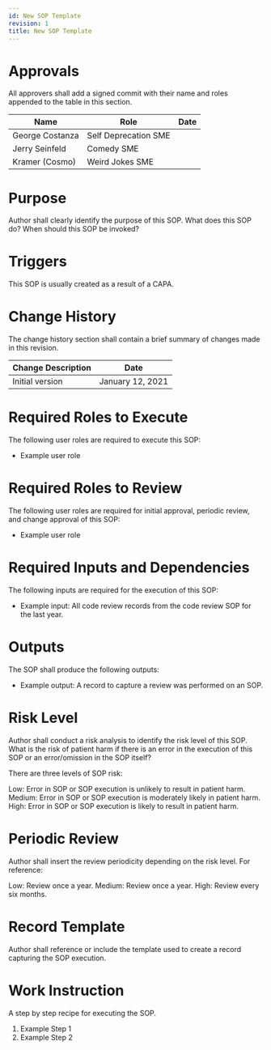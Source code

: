```yaml
---
id: New SOP Template
revision: 1
title: New SOP Template
---
```


# Approvals

All approvers shall add a signed commit with their name and roles appended to the table in this section.

| Name | Role | Date |
|---|---|---|
| George Costanza | Self Deprecation SME |
| Jerry Seinfeld | Comedy SME |
| Kramer (Cosmo) | Weird Jokes SME |

# Purpose

Author shall clearly identify the purpose of this SOP. What does this SOP do? When should this SOP be invoked?

# Triggers

This SOP is usually created as a result of a CAPA. 

# Change History

The change history section shall contain a brief summary of changes made in this revision.

| Change Description | Date
| --- | ---
| Initial version | January 12, 2021

# Required Roles to Execute

The following user roles are required to execute this SOP:

- Example user role

# Required Roles to Review

The following user roles are required for initial approval, periodic review, and change approval of this SOP:

- Example user role

# Required Inputs and Dependencies

The following inputs are required for the execution of this SOP:

- Example input: All code review records from the code review SOP for the last year.

# Outputs

The SOP shall produce the following outputs:

- Example output: A record to capture a review was performed on an SOP.

# Risk Level

Author shall conduct a risk analysis to identify the risk level of this SOP. What is the risk of patient harm if there is an error in the execution of this SOP or an error/omission in the SOP itself?

There are three levels of SOP risk:

Low: Error in SOP or SOP execution is unlikely to result in patient harm.
Medium: Error in SOP or SOP execution is moderately likely in patient harm.
High: Error in SOP or SOP execution is likely to result in patient harm.

# Periodic Review

Author shall insert the review periodicity depending on the risk level. For reference:

Low: Review once a year.
Medium: Review once a year.
High: Review every six months.

# Record Template

Author shall reference or include the template used to create a record capturing the SOP execution.

# Work Instruction

A step by step recipe for executing the SOP.

1. Example Step 1
2. Example Step 2
